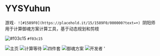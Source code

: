 # YYSYuhun
游戏`- ![#1589F0](https://placehold.it/15/1589F0/000000?text=+) `阴阳师` `用于计算御魂方案计算工具，基于动态规划和剪枝

![#f03c15](https://placehold.it/15/f03c15/000000?text=+) `#f03c15`

![主页](https://github.com/nzaocan/YYSYuhun/blob/master/ScreenShot/mainpage.png)
![计算等待](https://github.com/nzaocan/YYSYuhun/blob/master/ScreenShot/process.png)
![四件套](https://github.com/nzaocan/YYSYuhun/blob/master/ScreenShot/sj.png)
![御魂方案](https://github.com/nzaocan/YYSYuhun/blob/master/ScreenShot/fa.png)
![开发者](https://github.com/nzaocan/YYSYuhun/blob/master/ScreenShot/aboutme.png)
 '
